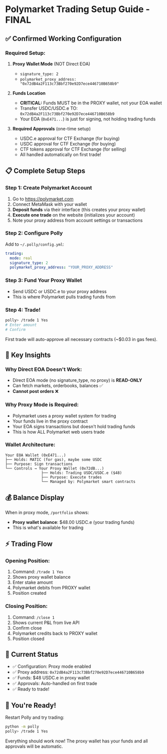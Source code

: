 # Polymarket Trading Setup Guide - FINAL

## ✅ Confirmed Working Configuration

### Required Setup:

1. **Proxy Wallet Mode** (NOT Direct EOA)
   - `signature_type: 2`
   - `polymarket_proxy_address: "0x72dB4a2F113c73Bbf270e92D7ece446710B658b9"`

2. **Funds Location**
   - **CRITICAL:** Funds MUST be in the PROXY wallet, not your EOA wallet
   - Transfer USDC/USDC.e TO: `0x72dB4a2F113c73Bbf270e92D7ece446710B658b9`
   - Your EOA (`0xE471...`) is just for signing, not holding trading funds

3. **Required Approvals** (one-time setup)
   - USDC.e approval for CTF Exchange (for buying)
   - USDC approval for CTF Exchange (for buying)  
   - CTF tokens approval for CTF Exchange (for selling)
   - All handled automatically on first trade!

## 📋 Complete Setup Steps

### Step 1: Create Polymarket Account
1. Go to https://polymarket.com
2. Connect MetaMask with your wallet
3. **Deposit funds** via their interface (this creates your proxy wallet)
4. **Execute one trade** on the website (initializes your account)
5. Note your proxy address from account settings or transactions

### Step 2: Configure Polly
Add to `~/.polly/config.yml`:
```yaml
trading:
  mode: real
  signature_type: 2
  polymarket_proxy_address: "YOUR_PROXY_ADDRESS"
```

### Step 3: Fund Your Proxy Wallet
- Send USDC or USDC.e to your proxy address
- This is where Polymarket pulls trading funds from

### Step 4: Trade!
```bash
polly> /trade 1 Yes
# Enter amount
# Confirm
```

First trade will auto-approve all necessary contracts (~$0.03 in gas fees).

## 🔑 Key Insights

### Why Direct EOA Doesn't Work:
- Direct EOA mode (no signature_type, no proxy) is **READ-ONLY**
- Can fetch markets, orderbooks, balances ✅
- **Cannot post orders** ❌

### Why Proxy Mode is Required:
- Polymarket uses a proxy wallet system for trading
- Your funds live in the proxy contract
- Your EOA signs transactions but doesn't hold trading funds
- This is how ALL Polymarket web users trade

### Wallet Architecture:
```
Your EOA Wallet (0xE471...)
├── Holds: MATIC (for gas), maybe some USDC
├── Purpose: Sign transactions
└── Controls → Your Proxy Wallet (0x72dB...)
                ├── Holds: Trading USDC/USDC.e ($48)
                ├── Purpose: Execute trades
                └── Managed by: Polymarket smart contracts
```

## 💰 Balance Display

When in proxy mode, `/portfolio` shows:
- **Proxy wallet balance**: $48.00 USDC.e (your trading funds)
- This is what's available for trading

## ⚡ Trading Flow

### Opening Position:
1. Command: `/trade 1 Yes`
2. Shows proxy wallet balance
3. Enter stake amount
4. Polymarket debits from PROXY wallet
5. Position created

### Closing Position:
1. Command: `/close 1`
2. Shows current P&L from live API
3. Confirm close
4. Polymarket credits back to PROXY wallet
5. Position closed

## 🎯 Current Status

- ✅ Configuration: Proxy mode enabled
- ✅ Proxy address: `0x72dB4a2F113c73Bbf270e92D7ece446710B658b9`
- ✅ Funds: $48 USDC.e in proxy wallet
- ✅ Approvals: Auto-handled on first trade
- ✅ Ready to trade!

## 🚀 You're Ready!

Restart Polly and try trading:
```bash
python -m polly
polly> /trade 1 Yes
```

Everything should work now! The proxy wallet has your funds and all approvals will be automatic.

